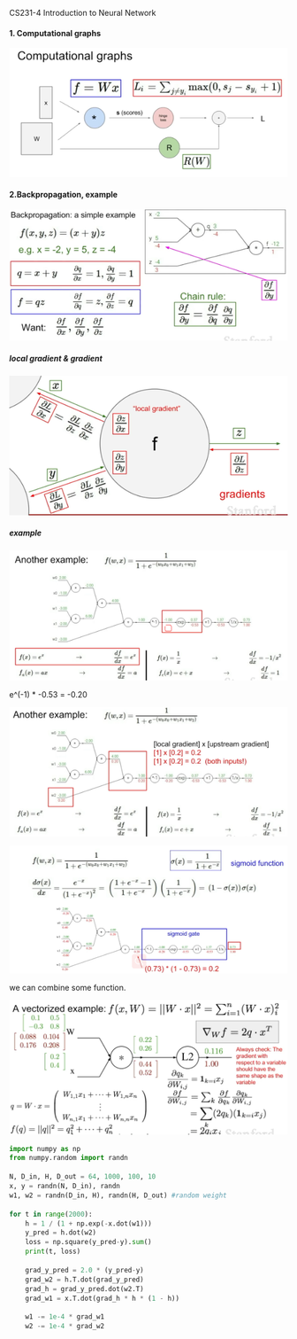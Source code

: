 CS231-4 Introduction to Neural Network

#### 1. Computational graphs

![](images/cs231/4-1.png)

#### 2.Backpropagation, example

![4-2](images/cs231/4-2.png)

##### local gradient & gradient

![4-3](images/cs231/4-3.png)

##### example

![4-4](images/cs231/4-4.png)

e^(-1) * -0.53 = -0.20

![](/images/cs231/4-5.png)

![4-6](images/cs231/4-6.png)

we can combine some function.

![4-7](images/cs231/4-7.png)

```python
import numpy as np
from numpy.random import randn

N, D_in, H, D_out = 64, 1000, 100, 10
x, y = randn(N, D_in), randn 
w1, w2 = randn(D_in, H), randn(H, D_out) #random weight

for t in range(2000):
    h = 1 / (1 + np.exp(-x.dot(w1)))
    y_pred = h.dot(w2)
    loss = np.square(y_pred-y).sum()
    print(t, loss)

    grad_y_pred = 2.0 * (y_pred-y)
    grad_w2 = h.T.dot(grad_y_pred)
    grad_h = grad_y_pred.dot(w2.T)
    grad_w1 = x.T.dot(grad_h * h * (1 - h))

    w1 -= 1e-4 * grad_w1
    w2 -= 1e-4 * grad_w2
```

